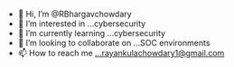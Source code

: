 - 👋 Hi, I’m @RBhargavchowdary
- 👀 I’m interested in ...cybersecurity 
- 🌱 I’m currently learning ...cybersecurity
- 💞️ I’m looking to collaborate on ...SOC environments 
- 📫 How to reach me ...rayankulachowdary1@gmail.com

<!---
RBhargavchowdary/RBhargavchowdary is a ✨ special ✨ repository because its `README.md` (this file) appears on your GitHub profile.
You can click the Preview link to take a look at your changes.
--->
